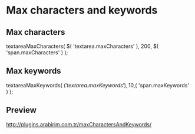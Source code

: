 Max characters and keywords
===============


Max characters
--------------

textareaMaxCharacters( $( 'textarea.maxCharacters' ), 200, $( 'span.maxCharacters' ) );


Max keywords
--------------

textareaMaxKeywords( $( 'textarea.maxKeywords' ), 10 ,$( 'span.maxKeywords' ) );


Preview
--------------
http://plugins.arabirim.com.tr/maxCharactersAndKeywords/
